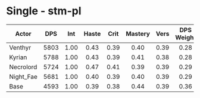 # Single - stm-pl
| Actor | DPS | Int | Haste | Crit | Mastery | Vers | DPS Weight |
|---|:---:|:---:|:---:|:---:|:---:|:---:|:---:|
|Venthyr|5803|1.00|0.43|0.39|0.40|0.39|0.28|
|Kyrian|5788|1.00|0.43|0.39|0.41|0.38|0.28|
|Necrolord|5724|1.00|0.47|0.41|0.39|0.39|0.29|
|Night_Fae|5681|1.00|0.40|0.39|0.40|0.39|0.29|
|Base|4593|1.00|0.39|0.38|0.44|0.39|0.36|
